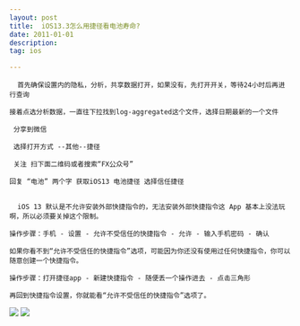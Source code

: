 ```yaml
---
layout: post
title:  iOS13.3怎么用捷径看电池寿命?
date: 2011-01-01
description:  
tag: ios

---
```


```
  首先确保设置内的隐私，分析，共享数据打开，如果没有，先打开开关，等待24小时后再进行查询

接着点选分析数据，一直往下拉找到log-aggregated这个文件，选择日期最新的一个文件

 分享到微信

 选择打开方式 --其他--捷径

 关注 扫下面二维码或者搜索“FX公众号”

回复 “电池” 两个字 获取iOS13 电池捷径 选择信任捷径


  iOS 13 默认是不允许安装外部快捷指令的，无法安装外部快捷指令这 App 基本上没法玩啊，所以必须要关掉这个限制。

操作步骤：手机 - 设置 - 允许不受信任的快捷指令 - 允许 - 输入手机密码 - 确认

如果你看不到“允许不受信任的快捷指令”选项，可能因为你还没有使用过任何快捷指令，你可以随意创建一个快捷指令。

操作步骤：打开捷径app - 新建快捷指令 - 随便丢一个操作进去 - 点击三角形

再回到快捷指令设置，你就能看“允许不受信任的快捷指令”选项了。
```
![](https://pic2.zhimg.com/80/v2-a0713a41fa22ff56d0d211cafbd20d34_1440w.jpg)
![](https://cdn.jsdelivr.net/gh/fuxin123z/images@master/fx.jpeg)

